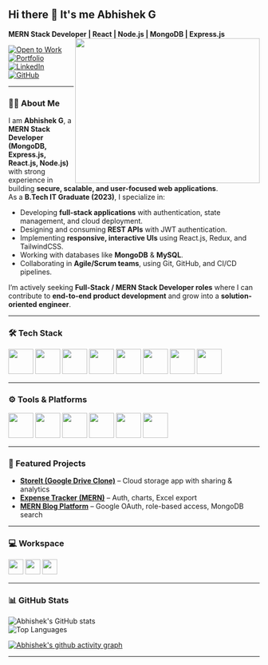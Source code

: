 ## Hi there 👋 It's me Abhishek G  

**MERN Stack Developer | React | Node.js | MongoDB | Express.js**  
<img align="right" width="370" height="290" src="https://i.pinimg.com/originals/47/f0/34/47f0342cec72b800463bf003eac1257e.gif">

[![Open to Work](https://img.shields.io/badge/🚀-Open%20to%20Work-brightgreen?style=for-the-badge)](https://www.linkedin.com/in/abhishek-gnanasekar/)  
[![Portfolio](https://img.shields.io/badge/🌐-Portfolio-black?style=for-the-badge&logo=vercel)](https://my3-dportfolio-vert.vercel.app)  
[![LinkedIn](https://img.shields.io/badge/LinkedIn-Abhishek%20Gnanasekar-0077B5?style=for-the-badge&logo=linkedin&logoColor=white)](https://www.linkedin.com/in/abhishek-gnanasekar/)  
[![GitHub](https://img.shields.io/badge/GitHub-abhishekrithik-181717?style=for-the-badge&logo=github&logoColor=white)](https://github.com/abhishekrithik)  

---

### 👨‍💻 About Me 
I am **Abhishek G**, a **MERN Stack Developer (MongoDB, Express.js, React.js, Node.js)** with strong experience in building **secure, scalable, and user-focused web applications**.  
As a **B.Tech IT Graduate (2023)**, I specialize in:  

- Developing **full-stack applications** with authentication, state management, and cloud deployment.  
- Designing and consuming **REST APIs** with JWT authentication.  
- Implementing **responsive, interactive UIs** using React.js, Redux, and TailwindCSS.  
- Working with databases like **MongoDB** & **MySQL**.  
- Collaborating in **Agile/Scrum teams**, using Git, GitHub, and CI/CD pipelines.  

I’m actively seeking **Full-Stack / MERN Stack Developer roles** where I can contribute to **end-to-end product development** and grow into a **solution-oriented engineer**.  

---

### 🛠️ Tech Stack
<img height="50" width="50" src="https://img.icons8.com/color/48/000000/javascript.png"/> 
<img height="50" width="50" src="https://img.icons8.com/color/48/000000/react-native.png"/> 
<img height="50" width="50" src="https://img.icons8.com/color/48/000000/nodejs.png"/> 
<img height="50" width="50" src="https://img.icons8.com/color/48/000000/mongodb.png"/> 
<img height="50" width="50" src="https://img.icons8.com/color/48/000000/mysql-logo.png"/> 
<img height="50" width="50" src="https://img.icons8.com/color/48/000000/redux.png"/> 
<img height="50" width="50" src="https://img.icons8.com/color/48/tailwindcss.png"/> 
<img height="50" width="50" src="https://img.icons8.com/color/48/000000/firebase.png"/>  

---

### ⚙️ Tools & Platforms
<img height="50" width="50" src="https://img.icons8.com/color/48/000000/visual-studio-code-2019.png"/> 
<img height="50" width="50" src="https://img.icons8.com/color/50/000000/git.png"/> 
<img height="50" width="50" src="https://img.icons8.com/color/48/000000/postman-api.png"/> 
<img height="50" width="50" src="https://img.icons8.com/color/48/000000/vercel.png"/> 
<img height="50" width="50" src="https://img.icons8.com/color/48/000000/render.png"/> 
<img height="50" width="50" src="https://img.icons8.com/color/48/000000/figma--v1.png"/>  

---

### 🚀 Featured Projects
- [**StoreIt (Google Drive Clone)**](https://saiabhi-store-it.vercel.app) – Cloud storage app with sharing & analytics  
- [**Expense Tracker (MERN)**](https://income-and-expense-tracker-sai.vercel.app) – Auth, charts, Excel export  
- [**MERN Blog Platform**](https://mern-blog-saiabhi.onrender.com/) – Google OAuth, role-based access, MongoDB search  

---

### 💻 Workspace
<img height="30" src="https://img.shields.io/badge/Windows-10-0078D6?style=for-the-badge&logo=windows&logoColor=white"/>  
<img height="30" src="https://img.shields.io/badge/VSCode-007ACC?style=for-the-badge&logo=visualstudiocode&logoColor=white"/>  
<img height="30" src="https://img.shields.io/badge/Node.js-339933?style=for-the-badge&logo=nodedotjs&logoColor=white"/>  

---

### 📊 GitHub Stats
![Abhishek's GitHub stats](https://github-readme-stats.vercel.app/api?username=abhishekrithik&theme=radical&show_icons=true)  
![Top Languages](https://github-readme-stats.vercel.app/api/top-langs/?username=abhishekrithik&layout=compact&theme=radical)  

[![Abhishek's github activity graph](https://github-readme-activity-graph.vercel.app/graph?username=abhishekrithik&bg_color=000000&color=ffffff&line=00ff7f&point=ffffff&area=true&hide_border=true)](https://github.com/ashutosh00710/github-readme-activity-graph)  

---
